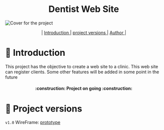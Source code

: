 <h1 align="center"> Dentist Web Site </h1>

![Cover for the project](https://github.com/jvictoroliv/dentist-web/assets/144742430/82f48375-d9e5-4ddb-95e7-a128d93bbc3e)

<p align="center">
    |
  <a href ="#Introduction">  Introduction </a>  |     
  <a href ="#project versions "> project versions </a>  |
  <a href ="#Author"> Author </a>  |
</p>

# 📌 Introduction
This project has the objective to create a web site to a clinic. This web site can register clients. Some other features will be added in some point in the future

<h4 align="center"> 
    :construction:  Project on going  :construction:
</h4>




# 📁 Project versions
`v1.0` WireFrame: [prototype](https://github.com/jvictoroliv/dentist-web/tree/main/Versions/v1.0)
